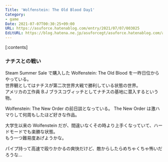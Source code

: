 ```yaml
---
Title: 'Wolfenstein: The Old Blood Day1'
Category:
- game
Date: 2021-07-07T00:30:25+09:00
URL: https://asuforce.hatenablog.com/entry/2021/07/07/003025
EditURL: https://blog.hatena.ne.jp/asuforcegt/asuforce.hatenablog.com/atom/entry/26006613784026033
---
```


[:contents]

### ナチスとの戦い

Steam Summer Sale で購入した Wolfenstein: The  Old Blood を一昨日位からやっている。  
世界観としてはナチスが第二次世界大戦で勝利している状態の世界。  
アメリカの工作員 B.J ブラスコヴィッチとしてナチスの基地に潜入するという物。

Wolfenstein: The New Order の前日談となっている。
The New Order は激ハマりして何周もしたほど好きな作品。    

大学生以来の Wolfenstein だが、間違いなくその時より上手くなっていて、ハードモードでも楽勝な状態。  
 もう一つ難易度あげようかな。

パイプ持って高速で殴りかかるの爽快だけど、敵からしたらめちゃくちゃ怖いだろうな...


